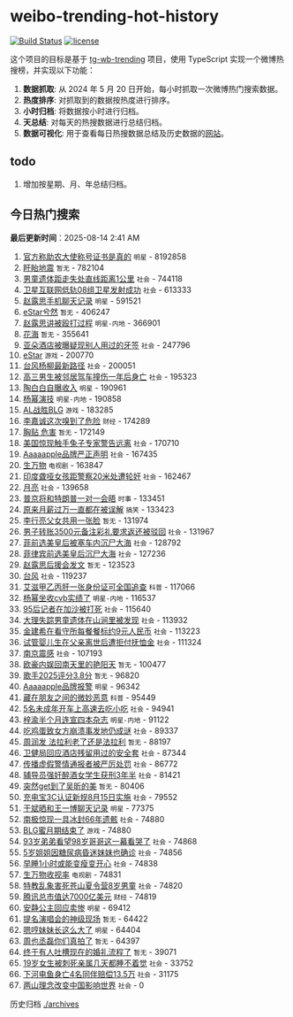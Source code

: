 # weibo-trending-hot-history

[![Build Status](https://github.com/lxw15337674/weibo-trending-hot-history/actions/workflows/nodejs.yml/badge.svg)](https://github.com/lxw15337674/weibo-trending-hot-history/actions)
[![license](https://img.shields.io/github/license/lxw15337674/weibo-trending-hot-history)](https://github.com/lxw15337674/weibo-trending-hot-history/blob/master/LICENSE)


这个项目的目标是基于 [tg-wb-trending](https://github.com/xiadd/tg-wb-trending) 项目，使用 TypeScript 实现一个微博热搜榜，并实现以下功能：

1. **数据抓取**: 从 2024 年 5 月 20 日开始，每小时抓取一次微博热门搜索数据。
2. **热度排序**: 对抓取到的数据按热度进行排序。
3. **小时归档**: 将数据按小时进行归档。
4. **天总结**: 对每天的热搜数据进行总结归档。
5. **数据可视化**: 用于查看每日热搜数据总结及历史数据的[网站](https://weibo-trending-hot-history.vercel.app/)。

## todo

1. 增加按星期、月、年总结归档。



## 今日热门搜索






















































































































































































































































































































































































































































































































































































































































































































































































































































































































































































































































































































































































































































































































































































































































































































































































































































































































































































































































































































































































































































































































































































































































































































































































































































































































































































































































































































































































































































































































































































































































































































































































































































































































































































































































































































































































































































































































































































































































































































































































































































































































































































































































































































































































































































































































































































































































































































































































































































































































































































































































































































































































































































































































































































































































































































































































































































































































































































































































































































































































































































































































































































































































































































































































































































































































































































































































































































































































































































































































































































































































































































































































































































































































































































































































































































































































































































































































































































































































































































































































































































































































































































































































































































































































































































































































































































































































































































































































































































































































































































































































































































































































































































































































































































































































































































































































































































































































































































































































































































































































































































































































































































































































































































































































































































































<!-- BEGIN -->

**最后更新时间**：2025-08-14 2:41 AM
1. [官方称助农大使称号证书是真的](https://m.weibo.cn/search?containerid=100103type%3D1%26t%3D10%26q%3D%23%E5%AE%98%E6%96%B9%E7%A7%B0%E5%8A%A9%E5%86%9C%E5%A4%A7%E4%BD%BF%E7%A7%B0%E5%8F%B7%E8%AF%81%E4%B9%A6%E6%98%AF%E7%9C%9F%E7%9A%84%23&stream_entry_id=31&isnewpage=1&extparam=seat%3D1%26flag%3D4%26cate%3D5001%26band_rank%3D1%26stream_entry_id%3D31%26lcate%3D5001%26q%3D%2523%25E5%25AE%2598%25E6%2596%25B9%25E7%25A7%25B0%25E5%258A%25A9%25E5%2586%259C%25E5%25A4%25A7%25E4%25BD%25BF%25E7%25A7%25B0%25E5%258F%25B7%25E8%25AF%2581%25E4%25B9%25A6%25E6%2598%25AF%25E7%259C%259F%25E7%259A%2584%2523%26pos%3D0%26filter_type%3Drealtimehot%26realpos%3D1%26dgr%3D0%26c_type%3D31%26display_time%3D1755102730%26pre_seqid%3D1755102730192052157996) `明星` - 8192858
2. [盱眙地震](https://m.weibo.cn/search?containerid=100103type%3D1%26t%3D10%26q%3D%E7%9B%B1%E7%9C%99%E5%9C%B0%E9%9C%87&stream_entry_id=31&isnewpage=1&extparam=seat%3D1%26band_rank%3D2%26stream_entry_id%3D31%26lcate%3D5001%26flag%3D1%26pos%3D1%26c_type%3D31%26realpos%3D2%26filter_type%3Drealtimehot%26cate%3D5001%26dgr%3D0%26q%3D%25E7%259B%25B1%25E7%259C%2599%25E5%259C%25B0%25E9%259C%2587%26display_time%3D1755105844%26pre_seqid%3D1755105844822051129351) `暂无` - 782104
3. [男童遗体距走失处直线距离1公里](https://m.weibo.cn/search?containerid=100103type%3D1%26t%3D10%26q%3D%23%E7%94%B7%E7%AB%A5%E9%81%97%E4%BD%93%E8%B7%9D%E8%B5%B0%E5%A4%B1%E5%A4%84%E7%9B%B4%E7%BA%BF%E8%B7%9D%E7%A6%BB1%E5%85%AC%E9%87%8C%23&stream_entry_id=31&isnewpage=1&extparam=seat%3D1%26flag%3D0%26cate%3D5001%26band_rank%3D2%26stream_entry_id%3D31%26lcate%3D5001%26q%3D%2523%25E7%2594%25B7%25E7%25AB%25A5%25E9%2581%2597%25E4%25BD%2593%25E8%25B7%259D%25E8%25B5%25B0%25E5%25A4%25B1%25E5%25A4%2584%25E7%259B%25B4%25E7%25BA%25BF%25E8%25B7%259D%25E7%25A6%25BB1%25E5%2585%25AC%25E9%2587%258C%2523%26pos%3D1%26filter_type%3Drealtimehot%26realpos%3D2%26dgr%3D0%26c_type%3D31%26display_time%3D1755102730%26pre_seqid%3D1755102730192052157996) `社会` - 744118
4. [卫星互联网低轨08组卫星发射成功](https://m.weibo.cn/search?containerid=100103type%3D1%26t%3D10%26q%3D%23%E5%8D%AB%E6%98%9F%E4%BA%92%E8%81%94%E7%BD%91%E4%BD%8E%E8%BD%A808%E7%BB%84%E5%8D%AB%E6%98%9F%E5%8F%91%E5%B0%84%E6%88%90%E5%8A%9F%23&stream_entry_id=31&isnewpage=1&extparam=seat%3D1%26flag%3D0%26cate%3D5001%26band_rank%3D3%26stream_entry_id%3D31%26lcate%3D5001%26q%3D%2523%25E5%258D%25AB%25E6%2598%259F%25E4%25BA%2592%25E8%2581%2594%25E7%25BD%2591%25E4%25BD%258E%25E8%25BD%25A808%25E7%25BB%2584%25E5%258D%25AB%25E6%2598%259F%25E5%258F%2591%25E5%25B0%2584%25E6%2588%2590%25E5%258A%259F%2523%26pos%3D2%26filter_type%3Drealtimehot%26realpos%3D3%26dgr%3D0%26c_type%3D31%26display_time%3D1755102730%26pre_seqid%3D1755102730192052157996) `社会` - 613333
5. [赵露思手机聊天记录](https://m.weibo.cn/search?containerid=100103type%3D1%26t%3D10%26q%3D%23%E8%B5%B5%E9%9C%B2%E6%80%9D%E6%89%8B%E6%9C%BA%E8%81%8A%E5%A4%A9%E8%AE%B0%E5%BD%95%23&stream_entry_id=31&isnewpage=1&extparam=seat%3D1%26flag%3D2%26cate%3D5001%26band_rank%3D4%26stream_entry_id%3D31%26lcate%3D5001%26q%3D%2523%25E8%25B5%25B5%25E9%259C%25B2%25E6%2580%259D%25E6%2589%258B%25E6%259C%25BA%25E8%2581%258A%25E5%25A4%25A9%25E8%25AE%25B0%25E5%25BD%2595%2523%26pos%3D3%26filter_type%3Drealtimehot%26realpos%3D4%26dgr%3D0%26c_type%3D31%26display_time%3D1755102730%26pre_seqid%3D1755102730192052157996) `明星` - 591521
6. [eStar兮然](https://m.weibo.cn/search?containerid=100103type%3D1%26t%3D10%26q%3DeStar%E5%85%AE%E7%84%B6&stream_entry_id=31&isnewpage=1&extparam=seat%3D1%26pos%3D1%26flag%3D1%26filter_type%3Drealtimehot%26c_type%3D31%26cate%3D5001%26lcate%3D5001%26realpos%3D2%26stream_entry_id%3D31%26band_rank%3D2%26q%3DeStar%25E5%2585%25AE%25E7%2584%25B6%26dgr%3D0%26display_time%3D1755110485%26pre_seqid%3D17551104853760250616441) `暂无` - 406247
7. [赵露思讲被殴打过程](https://m.weibo.cn/search?containerid=100103type%3D1%26t%3D10%26q%3D%23%E8%B5%B5%E9%9C%B2%E6%80%9D%E8%AE%B2%E8%A2%AB%E6%AE%B4%E6%89%93%E8%BF%87%E7%A8%8B%23&stream_entry_id=31&isnewpage=1&extparam=seat%3D1%26band_rank%3D4%26stream_entry_id%3D31%26lcate%3D5001%26flag%3D1%26pos%3D3%26c_type%3D31%26realpos%3D4%26filter_type%3Drealtimehot%26cate%3D5001%26dgr%3D0%26q%3D%2523%25E8%25B5%25B5%25E9%259C%25B2%25E6%2580%259D%25E8%25AE%25B2%25E8%25A2%25AB%25E6%25AE%25B4%25E6%2589%2593%25E8%25BF%2587%25E7%25A8%258B%2523%26display_time%3D1755105844%26pre_seqid%3D1755105844822051129351) `明星-内地` - 366901
8. [花海](https://m.weibo.cn/search?containerid=100103type%3D1%26t%3D10%26q%3D%E8%8A%B1%E6%B5%B7&stream_entry_id=31&isnewpage=1&extparam=seat%3D1%26pos%3D4%26flag%3D1%26filter_type%3Drealtimehot%26c_type%3D31%26cate%3D5001%26lcate%3D5001%26realpos%3D5%26stream_entry_id%3D31%26band_rank%3D5%26q%3D%25E8%258A%25B1%25E6%25B5%25B7%26dgr%3D0%26display_time%3D1755110485%26pre_seqid%3D17551104853760250616441) `暂无` - 355641
9. [亚朵酒店被曝疑现别人用过的牙签](https://m.weibo.cn/search?containerid=100103type%3D1%26t%3D10%26q%3D%23%E4%BA%9A%E6%9C%B5%E9%85%92%E5%BA%97%E8%A2%AB%E6%9B%9D%E7%96%91%E7%8E%B0%E5%88%AB%E4%BA%BA%E7%94%A8%E8%BF%87%E7%9A%84%E7%89%99%E7%AD%BE%23&stream_entry_id=31&isnewpage=1&extparam=seat%3D1%26flag%3D0%26cate%3D5001%26band_rank%3D5%26stream_entry_id%3D31%26lcate%3D5001%26q%3D%2523%25E4%25BA%259A%25E6%259C%25B5%25E9%2585%2592%25E5%25BA%2597%25E8%25A2%25AB%25E6%259B%259D%25E7%2596%2591%25E7%258E%25B0%25E5%2588%25AB%25E4%25BA%25BA%25E7%2594%25A8%25E8%25BF%2587%25E7%259A%2584%25E7%2589%2599%25E7%25AD%25BE%2523%26pos%3D4%26filter_type%3Drealtimehot%26realpos%3D5%26dgr%3D0%26c_type%3D31%26display_time%3D1755102730%26pre_seqid%3D1755102730192052157996) `社会` - 247796
10. [eStar](https://m.weibo.cn/search?containerid=100103type%3D1%26t%3D10%26q%3DeStar&stream_entry_id=31&isnewpage=1&extparam=seat%3D1%26pos%3D6%26flag%3D1%26filter_type%3Drealtimehot%26c_type%3D31%26cate%3D5001%26lcate%3D5001%26realpos%3D7%26stream_entry_id%3D31%26band_rank%3D7%26q%3DeStar%26dgr%3D0%26display_time%3D1755110485%26pre_seqid%3D17551104853760250616441) `游戏` - 200770
11. [台风杨柳最新路径](https://m.weibo.cn/search?containerid=100103type%3D1%26t%3D10%26q%3D%23%E5%8F%B0%E9%A3%8E%E6%9D%A8%E6%9F%B3%E6%9C%80%E6%96%B0%E8%B7%AF%E5%BE%84%23&stream_entry_id=31&isnewpage=1&extparam=seat%3D1%26flag%3D1%26cate%3D5001%26band_rank%3D27%26stream_entry_id%3D31%26lcate%3D5001%26q%3D%2523%25E5%258F%25B0%25E9%25A3%258E%25E6%259D%25A8%25E6%259F%25B3%25E6%259C%2580%25E6%2596%25B0%25E8%25B7%25AF%25E5%25BE%2584%2523%26pos%3D26%26filter_type%3Drealtimehot%26realpos%3D27%26dgr%3D0%26c_type%3D31%26display_time%3D1755102730%26pre_seqid%3D1755102730192052157996) `社会` - 200051
12. [高三男生被邻居驾车撞伤一年后身亡](https://m.weibo.cn/search?containerid=100103type%3D1%26t%3D10%26q%3D%23%E9%AB%98%E4%B8%89%E7%94%B7%E7%94%9F%E8%A2%AB%E9%82%BB%E5%B1%85%E9%A9%BE%E8%BD%A6%E6%92%9E%E4%BC%A4%E4%B8%80%E5%B9%B4%E5%90%8E%E8%BA%AB%E4%BA%A1%23&stream_entry_id=31&isnewpage=1&extparam=seat%3D1%26flag%3D0%26cate%3D5001%26band_rank%3D6%26stream_entry_id%3D31%26lcate%3D5001%26q%3D%2523%25E9%25AB%2598%25E4%25B8%2589%25E7%2594%25B7%25E7%2594%259F%25E8%25A2%25AB%25E9%2582%25BB%25E5%25B1%2585%25E9%25A9%25BE%25E8%25BD%25A6%25E6%2592%259E%25E4%25BC%25A4%25E4%25B8%2580%25E5%25B9%25B4%25E5%2590%258E%25E8%25BA%25AB%25E4%25BA%25A1%2523%26pos%3D5%26filter_type%3Drealtimehot%26realpos%3D6%26dgr%3D0%26c_type%3D31%26display_time%3D1755102730%26pre_seqid%3D1755102730192052157996) `社会` - 195323
13. [陶白白自曝收入](https://m.weibo.cn/search?containerid=100103type%3D1%26t%3D10%26q%3D%E9%99%B6%E7%99%BD%E7%99%BD%E8%87%AA%E6%9B%9D%E6%94%B6%E5%85%A5&stream_entry_id=31&isnewpage=1&extparam=seat%3D1%26flag%3D0%26cate%3D5001%26band_rank%3D8%26stream_entry_id%3D31%26lcate%3D5001%26q%3D%25E9%2599%25B6%25E7%2599%25BD%25E7%2599%25BD%25E8%2587%25AA%25E6%259B%259D%25E6%2594%25B6%25E5%2585%25A5%26pos%3D7%26filter_type%3Drealtimehot%26realpos%3D8%26dgr%3D0%26c_type%3D31%26display_time%3D1755102730%26pre_seqid%3D1755102730192052157996) `明星` - 190961
14. [杨幂演技](https://m.weibo.cn/search?containerid=100103type%3D1%26t%3D10%26q%3D%23%E6%9D%A8%E5%B9%82%E6%BC%94%E6%8A%80%23&stream_entry_id=31&isnewpage=1&extparam=seat%3D1%26flag%3D0%26cate%3D5001%26band_rank%3D7%26stream_entry_id%3D31%26lcate%3D5001%26q%3D%2523%25E6%259D%25A8%25E5%25B9%2582%25E6%25BC%2594%25E6%258A%2580%2523%26pos%3D6%26filter_type%3Drealtimehot%26realpos%3D7%26dgr%3D0%26c_type%3D31%26display_time%3D1755102730%26pre_seqid%3D1755102730192052157996) `明星-内地` - 190858
15. [AL战胜BLG](https://m.weibo.cn/search?containerid=100103type%3D1%26t%3D10%26q%3D%23AL%E6%88%98%E8%83%9CBLG%23&stream_entry_id=31&isnewpage=1&extparam=seat%3D1%26flag%3D0%26cate%3D5001%26band_rank%3D9%26stream_entry_id%3D31%26lcate%3D5001%26q%3D%2523AL%25E6%2588%2598%25E8%2583%259CBLG%2523%26pos%3D8%26filter_type%3Drealtimehot%26realpos%3D9%26dgr%3D0%26c_type%3D31%26display_time%3D1755102730%26pre_seqid%3D1755102730192052157996) `游戏` - 183285
16. [李嘉诚这次嗅到了危险](https://m.weibo.cn/search?containerid=100103type%3D1%26t%3D10%26q%3D%23%E6%9D%8E%E5%98%89%E8%AF%9A%E8%BF%99%E6%AC%A1%E5%97%85%E5%88%B0%E4%BA%86%E5%8D%B1%E9%99%A9%23&stream_entry_id=31&isnewpage=1&extparam=seat%3D1%26flag%3D0%26cate%3D5001%26band_rank%3D10%26stream_entry_id%3D31%26lcate%3D5001%26q%3D%2523%25E6%259D%258E%25E5%2598%2589%25E8%25AF%259A%25E8%25BF%2599%25E6%25AC%25A1%25E5%2597%2585%25E5%2588%25B0%25E4%25BA%2586%25E5%258D%25B1%25E9%2599%25A9%2523%26pos%3D9%26filter_type%3Drealtimehot%26realpos%3D10%26dgr%3D0%26c_type%3D31%26display_time%3D1755102730%26pre_seqid%3D1755102730192052157996) `财经` - 174289
17. [胸贴 危害](https://m.weibo.cn/search?containerid=100103type%3D1%26t%3D10%26q%3D%E8%83%B8%E8%B4%B4+%E5%8D%B1%E5%AE%B3&stream_entry_id=31&isnewpage=1&extparam=seat%3D1%26flag%3D2%26cate%3D5001%26band_rank%3D11%26stream_entry_id%3D31%26lcate%3D5001%26q%3D%25E8%2583%25B8%25E8%25B4%25B4%2520%25E5%258D%25B1%25E5%25AE%25B3%26pos%3D10%26filter_type%3Drealtimehot%26realpos%3D11%26dgr%3D0%26c_type%3D31%26display_time%3D1755102730%26pre_seqid%3D1755102730192052157996) `暂无` - 172149
18. [美国惊现触手兔子专家警告远离](https://m.weibo.cn/search?containerid=100103type%3D1%26t%3D10%26q%3D%23%E7%BE%8E%E5%9B%BD%E6%83%8A%E7%8E%B0%E8%A7%A6%E6%89%8B%E5%85%94%E5%AD%90%E4%B8%93%E5%AE%B6%E8%AD%A6%E5%91%8A%E8%BF%9C%E7%A6%BB%23&stream_entry_id=31&isnewpage=1&extparam=seat%3D1%26flag%3D0%26cate%3D5001%26band_rank%3D12%26stream_entry_id%3D31%26lcate%3D5001%26q%3D%2523%25E7%25BE%258E%25E5%259B%25BD%25E6%2583%258A%25E7%258E%25B0%25E8%25A7%25A6%25E6%2589%258B%25E5%2585%2594%25E5%25AD%2590%25E4%25B8%2593%25E5%25AE%25B6%25E8%25AD%25A6%25E5%2591%258A%25E8%25BF%259C%25E7%25A6%25BB%2523%26pos%3D11%26filter_type%3Drealtimehot%26realpos%3D12%26dgr%3D0%26c_type%3D31%26display_time%3D1755102730%26pre_seqid%3D1755102730192052157996) `社会` - 170710
19. [Aaaaapple品牌严正声明](https://m.weibo.cn/search?containerid=100103type%3D1%26t%3D10%26q%3D%23Aaaaapple%E5%93%81%E7%89%8C%E4%B8%A5%E6%AD%A3%E5%A3%B0%E6%98%8E%23&stream_entry_id=31&isnewpage=1&extparam=seat%3D1%26flag%3D1%26cate%3D5001%26band_rank%3D13%26stream_entry_id%3D31%26lcate%3D5001%26q%3D%2523Aaaaapple%25E5%2593%2581%25E7%2589%258C%25E4%25B8%25A5%25E6%25AD%25A3%25E5%25A3%25B0%25E6%2598%258E%2523%26pos%3D12%26filter_type%3Drealtimehot%26realpos%3D13%26dgr%3D0%26c_type%3D31%26display_time%3D1755102730%26pre_seqid%3D1755102730192052157996) `社会` - 167435
20. [生万物](https://m.weibo.cn/search?containerid=100103type%3D1%26t%3D10%26q%3D%E7%94%9F%E4%B8%87%E7%89%A9&stream_entry_id=31&isnewpage=1&extparam=seat%3D1%26flag%3D0%26cate%3D5001%26band_rank%3D14%26stream_entry_id%3D31%26lcate%3D5001%26q%3D%25E7%2594%259F%25E4%25B8%2587%25E7%2589%25A9%26pos%3D13%26filter_type%3Drealtimehot%26realpos%3D14%26dgr%3D0%26c_type%3D31%26display_time%3D1755102730%26pre_seqid%3D1755102730192052157996) `电视剧` - 163847
21. [印度聋哑女孩距警察20米处遭轮奸](https://m.weibo.cn/search?containerid=100103type%3D1%26t%3D10%26q%3D%23%E5%8D%B0%E5%BA%A6%E8%81%8B%E5%93%91%E5%A5%B3%E5%AD%A9%E8%B7%9D%E8%AD%A6%E5%AF%9F20%E7%B1%B3%E5%A4%84%E9%81%AD%E8%BD%AE%E5%A5%B8%23&stream_entry_id=31&isnewpage=1&extparam=seat%3D1%26flag%3D0%26cate%3D5001%26band_rank%3D15%26stream_entry_id%3D31%26lcate%3D5001%26q%3D%2523%25E5%258D%25B0%25E5%25BA%25A6%25E8%2581%258B%25E5%2593%2591%25E5%25A5%25B3%25E5%25AD%25A9%25E8%25B7%259D%25E8%25AD%25A6%25E5%25AF%259F20%25E7%25B1%25B3%25E5%25A4%2584%25E9%2581%25AD%25E8%25BD%25AE%25E5%25A5%25B8%2523%26pos%3D14%26filter_type%3Drealtimehot%26realpos%3D15%26dgr%3D0%26c_type%3D31%26display_time%3D1755102730%26pre_seqid%3D1755102730192052157996) `社会` - 162467
22. [月亮](https://m.weibo.cn/search?containerid=100103type%3D1%26t%3D10%26q%3D%E6%9C%88%E4%BA%AE&stream_entry_id=31&isnewpage=1&extparam=seat%3D1%26flag%3D0%26cate%3D5001%26band_rank%3D16%26stream_entry_id%3D31%26lcate%3D5001%26q%3D%25E6%259C%2588%25E4%25BA%25AE%26pos%3D15%26filter_type%3Drealtimehot%26realpos%3D16%26dgr%3D0%26c_type%3D31%26display_time%3D1755102730%26pre_seqid%3D1755102730192052157996) `社会` - 139658
23. [普京将和特朗普一对一会晤](https://m.weibo.cn/search?containerid=100103type%3D1%26t%3D10%26q%3D%23%E6%99%AE%E4%BA%AC%E5%B0%86%E5%92%8C%E7%89%B9%E6%9C%97%E6%99%AE%E4%B8%80%E5%AF%B9%E4%B8%80%E4%BC%9A%E6%99%A4%23&stream_entry_id=31&isnewpage=1&extparam=seat%3D1%26band_rank%3D14%26stream_entry_id%3D31%26lcate%3D5001%26flag%3D1%26pos%3D13%26c_type%3D31%26realpos%3D14%26filter_type%3Drealtimehot%26cate%3D5001%26dgr%3D0%26q%3D%2523%25E6%2599%25AE%25E4%25BA%25AC%25E5%25B0%2586%25E5%2592%258C%25E7%2589%25B9%25E6%259C%2597%25E6%2599%25AE%25E4%25B8%2580%25E5%25AF%25B9%25E4%25B8%2580%25E4%25BC%259A%25E6%2599%25A4%2523%26display_time%3D1755105844%26pre_seqid%3D1755105844822051129351) `时事` - 133451
24. [原来月薪过万一直都在被误解](https://m.weibo.cn/search?containerid=100103type%3D1%26t%3D10%26q%3D%E5%8E%9F%E6%9D%A5%E6%9C%88%E8%96%AA%E8%BF%87%E4%B8%87%E4%B8%80%E7%9B%B4%E9%83%BD%E5%9C%A8%E8%A2%AB%E8%AF%AF%E8%A7%A3&stream_entry_id=31&isnewpage=1&extparam=seat%3D1%26flag%3D0%26cate%3D5001%26band_rank%3D17%26stream_entry_id%3D31%26lcate%3D5001%26q%3D%25E5%258E%259F%25E6%259D%25A5%25E6%259C%2588%25E8%2596%25AA%25E8%25BF%2587%25E4%25B8%2587%25E4%25B8%2580%25E7%259B%25B4%25E9%2583%25BD%25E5%259C%25A8%25E8%25A2%25AB%25E8%25AF%25AF%25E8%25A7%25A3%26pos%3D16%26filter_type%3Drealtimehot%26realpos%3D17%26dgr%3D0%26c_type%3D31%26display_time%3D1755102730%26pre_seqid%3D1755102730192052157996) `搞笑` - 133423
25. [李行亮父女共用一张脸](https://m.weibo.cn/search?containerid=100103type%3D1%26t%3D10%26q%3D%E6%9D%8E%E8%A1%8C%E4%BA%AE%E7%88%B6%E5%A5%B3%E5%85%B1%E7%94%A8%E4%B8%80%E5%BC%A0%E8%84%B8&stream_entry_id=31&isnewpage=1&extparam=seat%3D1%26flag%3D0%26cate%3D5001%26band_rank%3D18%26stream_entry_id%3D31%26lcate%3D5001%26q%3D%25E6%259D%258E%25E8%25A1%258C%25E4%25BA%25AE%25E7%2588%25B6%25E5%25A5%25B3%25E5%2585%25B1%25E7%2594%25A8%25E4%25B8%2580%25E5%25BC%25A0%25E8%2584%25B8%26pos%3D17%26filter_type%3Drealtimehot%26realpos%3D18%26dgr%3D0%26c_type%3D31%26display_time%3D1755102730%26pre_seqid%3D1755102730192052157996) `暂无` - 131974
26. [男子转账3500元备注彩礼要求返还被驳回](https://m.weibo.cn/search?containerid=100103type%3D1%26t%3D10%26q%3D%23%E7%94%B7%E5%AD%90%E8%BD%AC%E8%B4%A63500%E5%85%83%E5%A4%87%E6%B3%A8%E5%BD%A9%E7%A4%BC%E8%A6%81%E6%B1%82%E8%BF%94%E8%BF%98%E8%A2%AB%E9%A9%B3%E5%9B%9E%23&stream_entry_id=31&isnewpage=1&extparam=seat%3D1%26flag%3D0%26cate%3D5001%26band_rank%3D19%26stream_entry_id%3D31%26lcate%3D5001%26q%3D%2523%25E7%2594%25B7%25E5%25AD%2590%25E8%25BD%25AC%25E8%25B4%25A63500%25E5%2585%2583%25E5%25A4%2587%25E6%25B3%25A8%25E5%25BD%25A9%25E7%25A4%25BC%25E8%25A6%2581%25E6%25B1%2582%25E8%25BF%2594%25E8%25BF%2598%25E8%25A2%25AB%25E9%25A9%25B3%25E5%259B%259E%2523%26pos%3D18%26filter_type%3Drealtimehot%26realpos%3D19%26dgr%3D0%26c_type%3D31%26display_time%3D1755102730%26pre_seqid%3D1755102730192052157996) `社会` - 131967
27. [菲前选美皇后被塞车内沉尸大海](https://m.weibo.cn/search?containerid=100103type%3D1%26t%3D10%26q%3D%23%E8%8F%B2%E5%89%8D%E9%80%89%E7%BE%8E%E7%9A%87%E5%90%8E%E8%A2%AB%E5%A1%9E%E8%BD%A6%E5%86%85%E6%B2%89%E5%B0%B8%E5%A4%A7%E6%B5%B7%23&stream_entry_id=31&isnewpage=1&extparam=seat%3D1%26band_rank%3D10%26stream_entry_id%3D31%26lcate%3D5001%26flag%3D1%26pos%3D9%26c_type%3D31%26realpos%3D10%26filter_type%3Drealtimehot%26cate%3D5001%26dgr%3D0%26q%3D%2523%25E8%258F%25B2%25E5%2589%258D%25E9%2580%2589%25E7%25BE%258E%25E7%259A%2587%25E5%2590%258E%25E8%25A2%25AB%25E5%25A1%259E%25E8%25BD%25A6%25E5%2586%2585%25E6%25B2%2589%25E5%25B0%25B8%25E5%25A4%25A7%25E6%25B5%25B7%2523%26display_time%3D1755105844%26pre_seqid%3D1755105844822051129351) `社会` - 128792
28. [菲律宾前选美皇后沉尸大海](https://m.weibo.cn/search?containerid=100103type%3D1%26t%3D10%26q%3D%23%E8%8F%B2%E5%BE%8B%E5%AE%BE%E5%89%8D%E9%80%89%E7%BE%8E%E7%9A%87%E5%90%8E%E6%B2%89%E5%B0%B8%E5%A4%A7%E6%B5%B7%23&stream_entry_id=31&isnewpage=1&extparam=seat%3D1%26flag%3D0%26cate%3D5001%26band_rank%3D20%26stream_entry_id%3D31%26lcate%3D5001%26q%3D%2523%25E8%258F%25B2%25E5%25BE%258B%25E5%25AE%25BE%25E5%2589%258D%25E9%2580%2589%25E7%25BE%258E%25E7%259A%2587%25E5%2590%258E%25E6%25B2%2589%25E5%25B0%25B8%25E5%25A4%25A7%25E6%25B5%25B7%2523%26pos%3D19%26filter_type%3Drealtimehot%26realpos%3D20%26dgr%3D0%26c_type%3D31%26display_time%3D1755102730%26pre_seqid%3D1755102730192052157996) `社会` - 127236
29. [赵露思后援会发文](https://m.weibo.cn/search?containerid=100103type%3D1%26t%3D10%26q%3D%E8%B5%B5%E9%9C%B2%E6%80%9D%E5%90%8E%E6%8F%B4%E4%BC%9A%E5%8F%91%E6%96%87&stream_entry_id=31&isnewpage=1&extparam=seat%3D1%26flag%3D1%26cate%3D5001%26band_rank%3D21%26stream_entry_id%3D31%26lcate%3D5001%26q%3D%25E8%25B5%25B5%25E9%259C%25B2%25E6%2580%259D%25E5%2590%258E%25E6%258F%25B4%25E4%25BC%259A%25E5%258F%2591%25E6%2596%2587%26pos%3D20%26filter_type%3Drealtimehot%26realpos%3D21%26dgr%3D0%26c_type%3D31%26display_time%3D1755102730%26pre_seqid%3D1755102730192052157996) `暂无` - 123523
30. [台风](https://m.weibo.cn/search?containerid=100103type%3D1%26t%3D10%26q%3D%E5%8F%B0%E9%A3%8E&stream_entry_id=31&isnewpage=1&extparam=seat%3D1%26flag%3D0%26cate%3D5001%26band_rank%3D22%26stream_entry_id%3D31%26lcate%3D5001%26q%3D%25E5%258F%25B0%25E9%25A3%258E%26pos%3D21%26filter_type%3Drealtimehot%26realpos%3D22%26dgr%3D0%26c_type%3D31%26display_time%3D1755102730%26pre_seqid%3D1755102730192052157996) `社会` - 119237
31. [艾滋甲乙丙肝一张身份证可全国追查](https://m.weibo.cn/search?containerid=100103type%3D1%26t%3D10%26q%3D%23%E8%89%BE%E6%BB%8B%E7%94%B2%E4%B9%99%E4%B8%99%E8%82%9D%E4%B8%80%E5%BC%A0%E8%BA%AB%E4%BB%BD%E8%AF%81%E5%8F%AF%E5%85%A8%E5%9B%BD%E8%BF%BD%E6%9F%A5%23&stream_entry_id=31&isnewpage=1&extparam=seat%3D1%26flag%3D0%26cate%3D5001%26band_rank%3D23%26stream_entry_id%3D31%26lcate%3D5001%26q%3D%2523%25E8%2589%25BE%25E6%25BB%258B%25E7%2594%25B2%25E4%25B9%2599%25E4%25B8%2599%25E8%2582%259D%25E4%25B8%2580%25E5%25BC%25A0%25E8%25BA%25AB%25E4%25BB%25BD%25E8%25AF%2581%25E5%258F%25AF%25E5%2585%25A8%25E5%259B%25BD%25E8%25BF%25BD%25E6%259F%25A5%2523%26pos%3D22%26filter_type%3Drealtimehot%26realpos%3D23%26dgr%3D0%26c_type%3D31%26display_time%3D1755102730%26pre_seqid%3D1755102730192052157996) `科普` - 117066
32. [杨幂坐收cvb实绩了](https://m.weibo.cn/search?containerid=100103type%3D1%26t%3D10%26q%3D%E6%9D%A8%E5%B9%82%E5%9D%90%E6%94%B6cvb%E5%AE%9E%E7%BB%A9%E4%BA%86&stream_entry_id=31&isnewpage=1&extparam=seat%3D1%26flag%3D0%26cate%3D5001%26band_rank%3D24%26stream_entry_id%3D31%26lcate%3D5001%26q%3D%25E6%259D%25A8%25E5%25B9%2582%25E5%259D%2590%25E6%2594%25B6cvb%25E5%25AE%259E%25E7%25BB%25A9%25E4%25BA%2586%26pos%3D23%26filter_type%3Drealtimehot%26realpos%3D24%26dgr%3D0%26c_type%3D31%26display_time%3D1755102730%26pre_seqid%3D1755102730192052157996) `明星-内地` - 116537
33. [95后记者在加沙被打死](https://m.weibo.cn/search?containerid=100103type%3D1%26t%3D10%26q%3D%2395%E5%90%8E%E8%AE%B0%E8%80%85%E5%9C%A8%E5%8A%A0%E6%B2%99%E8%A2%AB%E6%89%93%E6%AD%BB%23&stream_entry_id=31&isnewpage=1&extparam=seat%3D1%26flag%3D0%26cate%3D5001%26band_rank%3D25%26stream_entry_id%3D31%26lcate%3D5001%26q%3D%252395%25E5%2590%258E%25E8%25AE%25B0%25E8%2580%2585%25E5%259C%25A8%25E5%258A%25A0%25E6%25B2%2599%25E8%25A2%25AB%25E6%2589%2593%25E6%25AD%25BB%2523%26pos%3D24%26filter_type%3Drealtimehot%26realpos%3D25%26dgr%3D0%26c_type%3D31%26display_time%3D1755102730%26pre_seqid%3D1755102730192052157996) `社会` - 115640
34. [大理失踪男童遗体在山涧里被发现](https://m.weibo.cn/search?containerid=100103type%3D1%26t%3D10%26q%3D%23%E5%A4%A7%E7%90%86%E5%A4%B1%E8%B8%AA%E7%94%B7%E7%AB%A5%E9%81%97%E4%BD%93%E5%9C%A8%E5%B1%B1%E6%B6%A7%E9%87%8C%E8%A2%AB%E5%8F%91%E7%8E%B0%23&stream_entry_id=31&isnewpage=1&extparam=seat%3D1%26flag%3D1%26cate%3D5001%26band_rank%3D26%26stream_entry_id%3D31%26lcate%3D5001%26q%3D%2523%25E5%25A4%25A7%25E7%2590%2586%25E5%25A4%25B1%25E8%25B8%25AA%25E7%2594%25B7%25E7%25AB%25A5%25E9%2581%2597%25E4%25BD%2593%25E5%259C%25A8%25E5%25B1%25B1%25E6%25B6%25A7%25E9%2587%258C%25E8%25A2%25AB%25E5%258F%2591%25E7%258E%25B0%2523%26pos%3D25%26filter_type%3Drealtimehot%26realpos%3D26%26dgr%3D0%26c_type%3D31%26display_time%3D1755102730%26pre_seqid%3D1755102730192052157996) `社会` - 113932
35. [金建希在看守所每餐餐标约9元人民币](https://m.weibo.cn/search?containerid=100103type%3D1%26t%3D10%26q%3D%23%E9%87%91%E5%BB%BA%E5%B8%8C%E5%9C%A8%E7%9C%8B%E5%AE%88%E6%89%80%E6%AF%8F%E9%A4%90%E9%A4%90%E6%A0%87%E7%BA%A69%E5%85%83%E4%BA%BA%E6%B0%91%E5%B8%81%23&stream_entry_id=31&isnewpage=1&extparam=seat%3D1%26band_rank%3D23%26stream_entry_id%3D31%26lcate%3D5001%26flag%3D1%26pos%3D22%26c_type%3D31%26realpos%3D23%26filter_type%3Drealtimehot%26cate%3D5001%26dgr%3D0%26q%3D%2523%25E9%2587%2591%25E5%25BB%25BA%25E5%25B8%258C%25E5%259C%25A8%25E7%259C%258B%25E5%25AE%2588%25E6%2589%2580%25E6%25AF%258F%25E9%25A4%2590%25E9%25A4%2590%25E6%25A0%2587%25E7%25BA%25A69%25E5%2585%2583%25E4%25BA%25BA%25E6%25B0%2591%25E5%25B8%2581%2523%26display_time%3D1755105844%26pre_seqid%3D1755105844822051129351) `社会` - 113223
36. [试管婴儿生在父亲离世后遭拒付抚恤金](https://m.weibo.cn/search?containerid=100103type%3D1%26t%3D10%26q%3D%23%E8%AF%95%E7%AE%A1%E5%A9%B4%E5%84%BF%E7%94%9F%E5%9C%A8%E7%88%B6%E4%BA%B2%E7%A6%BB%E4%B8%96%E5%90%8E%E9%81%AD%E6%8B%92%E4%BB%98%E6%8A%9A%E6%81%A4%E9%87%91%23&stream_entry_id=31&isnewpage=1&extparam=seat%3D1%26flag%3D0%26cate%3D5001%26band_rank%3D28%26stream_entry_id%3D31%26lcate%3D5001%26q%3D%2523%25E8%25AF%2595%25E7%25AE%25A1%25E5%25A9%25B4%25E5%2584%25BF%25E7%2594%259F%25E5%259C%25A8%25E7%2588%25B6%25E4%25BA%25B2%25E7%25A6%25BB%25E4%25B8%2596%25E5%2590%258E%25E9%2581%25AD%25E6%258B%2592%25E4%25BB%2598%25E6%258A%259A%25E6%2581%25A4%25E9%2587%2591%2523%26pos%3D27%26filter_type%3Drealtimehot%26realpos%3D28%26dgr%3D0%26c_type%3D31%26display_time%3D1755102730%26pre_seqid%3D1755102730192052157996) `社会` - 111324
37. [南京震感](https://m.weibo.cn/search?containerid=100103type%3D1%26t%3D10%26q%3D%E5%8D%97%E4%BA%AC%E9%9C%87%E6%84%9F&stream_entry_id=31&isnewpage=1&extparam=seat%3D1%26band_rank%3D18%26stream_entry_id%3D31%26lcate%3D5001%26flag%3D1%26pos%3D17%26c_type%3D31%26realpos%3D18%26filter_type%3Drealtimehot%26cate%3D5001%26dgr%3D0%26q%3D%25E5%258D%2597%25E4%25BA%25AC%25E9%259C%2587%25E6%2584%259F%26display_time%3D1755105844%26pre_seqid%3D1755105844822051129351) `社会` - 107193
38. [欧豪内娱回南天里的艳阳天](https://m.weibo.cn/search?containerid=100103type%3D1%26t%3D10%26q%3D%E6%AC%A7%E8%B1%AA%E5%86%85%E5%A8%B1%E5%9B%9E%E5%8D%97%E5%A4%A9%E9%87%8C%E7%9A%84%E8%89%B3%E9%98%B3%E5%A4%A9&stream_entry_id=31&isnewpage=1&extparam=seat%3D1%26flag%3D1%26cate%3D5001%26band_rank%3D29%26stream_entry_id%3D31%26lcate%3D5001%26q%3D%25E6%25AC%25A7%25E8%25B1%25AA%25E5%2586%2585%25E5%25A8%25B1%25E5%259B%259E%25E5%258D%2597%25E5%25A4%25A9%25E9%2587%258C%25E7%259A%2584%25E8%2589%25B3%25E9%2598%25B3%25E5%25A4%25A9%26pos%3D28%26filter_type%3Drealtimehot%26realpos%3D29%26dgr%3D0%26c_type%3D31%26display_time%3D1755102730%26pre_seqid%3D1755102730192052157996) `暂无` - 100477
39. [歌手2025评分3.8分](https://m.weibo.cn/search?containerid=100103type%3D1%26t%3D10%26q%3D%23%E6%AD%8C%E6%89%8B2025%E8%AF%84%E5%88%863.8%E5%88%86%23&stream_entry_id=31&isnewpage=1&extparam=seat%3D1%26flag%3D0%26cate%3D5001%26band_rank%3D30%26stream_entry_id%3D31%26lcate%3D5001%26q%3D%2523%25E6%25AD%258C%25E6%2589%258B2025%25E8%25AF%2584%25E5%2588%25863.8%25E5%2588%2586%2523%26pos%3D29%26filter_type%3Drealtimehot%26realpos%3D30%26dgr%3D0%26c_type%3D31%26display_time%3D1755102730%26pre_seqid%3D1755102730192052157996) `暂无` - 96820
40. [Aaaaapple品牌报警](https://m.weibo.cn/search?containerid=100103type%3D1%26t%3D10%26q%3D%23Aaaaapple%E5%93%81%E7%89%8C%E6%8A%A5%E8%AD%A6%23&stream_entry_id=31&isnewpage=1&extparam=seat%3D1%26flag%3D0%26cate%3D5001%26band_rank%3D31%26stream_entry_id%3D31%26lcate%3D5001%26q%3D%2523Aaaaapple%25E5%2593%2581%25E7%2589%258C%25E6%258A%25A5%25E8%25AD%25A6%2523%26pos%3D30%26filter_type%3Drealtimehot%26realpos%3D31%26dgr%3D0%26c_type%3D31%26display_time%3D1755102730%26pre_seqid%3D1755102730192052157996) `明星` - 96342
41. [藏在朋友之间的微妙恶意](https://m.weibo.cn/search?containerid=100103type%3D1%26t%3D10%26q%3D%23%E8%97%8F%E5%9C%A8%E6%9C%8B%E5%8F%8B%E4%B9%8B%E9%97%B4%E7%9A%84%E5%BE%AE%E5%A6%99%E6%81%B6%E6%84%8F%23&stream_entry_id=31&isnewpage=1&extparam=seat%3D1%26flag%3D0%26cate%3D5001%26band_rank%3D32%26stream_entry_id%3D31%26lcate%3D5001%26q%3D%2523%25E8%2597%258F%25E5%259C%25A8%25E6%259C%258B%25E5%258F%258B%25E4%25B9%258B%25E9%2597%25B4%25E7%259A%2584%25E5%25BE%25AE%25E5%25A6%2599%25E6%2581%25B6%25E6%2584%258F%2523%26pos%3D31%26filter_type%3Drealtimehot%26realpos%3D32%26dgr%3D0%26c_type%3D31%26display_time%3D1755102730%26pre_seqid%3D1755102730192052157996) `科普` - 95449
42. [5名未成年开车上高速去吃小吃](https://m.weibo.cn/search?containerid=100103type%3D1%26t%3D10%26q%3D%235%E5%90%8D%E6%9C%AA%E6%88%90%E5%B9%B4%E5%BC%80%E8%BD%A6%E4%B8%8A%E9%AB%98%E9%80%9F%E5%8E%BB%E5%90%83%E5%B0%8F%E5%90%83%23&stream_entry_id=31&isnewpage=1&extparam=seat%3D1%26flag%3D0%26cate%3D5001%26band_rank%3D33%26stream_entry_id%3D31%26lcate%3D5001%26q%3D%25235%25E5%2590%258D%25E6%259C%25AA%25E6%2588%2590%25E5%25B9%25B4%25E5%25BC%2580%25E8%25BD%25A6%25E4%25B8%258A%25E9%25AB%2598%25E9%2580%259F%25E5%258E%25BB%25E5%2590%2583%25E5%25B0%258F%25E5%2590%2583%2523%26pos%3D32%26filter_type%3Drealtimehot%26realpos%3D33%26dgr%3D0%26c_type%3D31%26display_time%3D1755102730%26pre_seqid%3D1755102730192052157996) `社会` - 94941
43. [梓渝半个月连宣四本杂志](https://m.weibo.cn/search?containerid=100103type%3D1%26t%3D10%26q%3D%23%E6%A2%93%E6%B8%9D%E5%8D%8A%E4%B8%AA%E6%9C%88%E8%BF%9E%E5%AE%A3%E5%9B%9B%E6%9C%AC%E6%9D%82%E5%BF%97%23&stream_entry_id=31&isnewpage=1&extparam=seat%3D1%26flag%3D1%26cate%3D5001%26band_rank%3D34%26stream_entry_id%3D31%26lcate%3D5001%26q%3D%2523%25E6%25A2%2593%25E6%25B8%259D%25E5%258D%258A%25E4%25B8%25AA%25E6%259C%2588%25E8%25BF%259E%25E5%25AE%25A3%25E5%259B%259B%25E6%259C%25AC%25E6%259D%2582%25E5%25BF%2597%2523%26pos%3D33%26filter_type%3Drealtimehot%26realpos%3D34%26dgr%3D0%26c_type%3D31%26display_time%3D1755102730%26pre_seqid%3D1755102730192052157996) `明星-内地` - 91122
44. [吃鸡蛋致女方崩溃事发地仍成谜](https://m.weibo.cn/search?containerid=100103type%3D1%26t%3D10%26q%3D%23%E5%90%83%E9%B8%A1%E8%9B%8B%E8%87%B4%E5%A5%B3%E6%96%B9%E5%B4%A9%E6%BA%83%E4%BA%8B%E5%8F%91%E5%9C%B0%E4%BB%8D%E6%88%90%E8%B0%9C%23&stream_entry_id=31&isnewpage=1&extparam=seat%3D1%26flag%3D1%26cate%3D5001%26band_rank%3D46%26stream_entry_id%3D31%26lcate%3D5001%26q%3D%2523%25E5%2590%2583%25E9%25B8%25A1%25E8%259B%258B%25E8%2587%25B4%25E5%25A5%25B3%25E6%2596%25B9%25E5%25B4%25A9%25E6%25BA%2583%25E4%25BA%258B%25E5%258F%2591%25E5%259C%25B0%25E4%25BB%258D%25E6%2588%2590%25E8%25B0%259C%2523%26pos%3D45%26filter_type%3Drealtimehot%26realpos%3D46%26dgr%3D0%26c_type%3D31%26display_time%3D1755102730%26pre_seqid%3D1755102730192052157996) `社会` - 89337
45. [周润发 法拉利老了还是法拉利](https://m.weibo.cn/search?containerid=100103type%3D1%26t%3D10%26q%3D%E5%91%A8%E6%B6%A6%E5%8F%91+%E6%B3%95%E6%8B%89%E5%88%A9%E8%80%81%E4%BA%86%E8%BF%98%E6%98%AF%E6%B3%95%E6%8B%89%E5%88%A9&stream_entry_id=31&isnewpage=1&extparam=seat%3D1%26flag%3D1%26cate%3D5001%26band_rank%3D35%26stream_entry_id%3D31%26lcate%3D5001%26q%3D%25E5%2591%25A8%25E6%25B6%25A6%25E5%258F%2591%2520%25E6%25B3%2595%25E6%258B%2589%25E5%2588%25A9%25E8%2580%2581%25E4%25BA%2586%25E8%25BF%2598%25E6%2598%25AF%25E6%25B3%2595%25E6%258B%2589%25E5%2588%25A9%26pos%3D34%26filter_type%3Drealtimehot%26realpos%3D35%26dgr%3D0%26c_type%3D31%26display_time%3D1755102730%26pre_seqid%3D1755102730192052157996) `暂无` - 88197
46. [卫健局回应酒店残留用过的安全套](https://m.weibo.cn/search?containerid=100103type%3D1%26t%3D10%26q%3D%23%E5%8D%AB%E5%81%A5%E5%B1%80%E5%9B%9E%E5%BA%94%E9%85%92%E5%BA%97%E6%AE%8B%E7%95%99%E7%94%A8%E8%BF%87%E7%9A%84%E5%AE%89%E5%85%A8%E5%A5%97%23&stream_entry_id=31&isnewpage=1&extparam=seat%3D1%26flag%3D1%26cate%3D5001%26band_rank%3D36%26stream_entry_id%3D31%26lcate%3D5001%26q%3D%2523%25E5%258D%25AB%25E5%2581%25A5%25E5%25B1%2580%25E5%259B%259E%25E5%25BA%2594%25E9%2585%2592%25E5%25BA%2597%25E6%25AE%258B%25E7%2595%2599%25E7%2594%25A8%25E8%25BF%2587%25E7%259A%2584%25E5%25AE%2589%25E5%2585%25A8%25E5%25A5%2597%2523%26pos%3D35%26filter_type%3Drealtimehot%26realpos%3D36%26dgr%3D0%26c_type%3D31%26display_time%3D1755102730%26pre_seqid%3D1755102730192052157996) `社会` - 87344
47. [传播虚假警情通报者被严厉处罚](https://m.weibo.cn/search?containerid=100103type%3D1%26t%3D10%26q%3D%23%E4%BC%A0%E6%92%AD%E8%99%9A%E5%81%87%E8%AD%A6%E6%83%85%E9%80%9A%E6%8A%A5%E8%80%85%E8%A2%AB%E4%B8%A5%E5%8E%89%E5%A4%84%E7%BD%9A%23&stream_entry_id=31&isnewpage=1&extparam=seat%3D1%26flag%3D1%26cate%3D5001%26band_rank%3D37%26stream_entry_id%3D31%26lcate%3D5001%26q%3D%2523%25E4%25BC%25A0%25E6%2592%25AD%25E8%2599%259A%25E5%2581%2587%25E8%25AD%25A6%25E6%2583%2585%25E9%2580%259A%25E6%258A%25A5%25E8%2580%2585%25E8%25A2%25AB%25E4%25B8%25A5%25E5%258E%2589%25E5%25A4%2584%25E7%25BD%259A%2523%26pos%3D36%26filter_type%3Drealtimehot%26realpos%3D37%26dgr%3D0%26c_type%3D31%26display_time%3D1755102730%26pre_seqid%3D1755102730192052157996) `社会` - 86772
48. [辅导员强奸醉酒女学生获刑3年半](https://m.weibo.cn/search?containerid=100103type%3D1%26t%3D10%26q%3D%23%E8%BE%85%E5%AF%BC%E5%91%98%E5%BC%BA%E5%A5%B8%E9%86%89%E9%85%92%E5%A5%B3%E5%AD%A6%E7%94%9F%E8%8E%B7%E5%88%913%E5%B9%B4%E5%8D%8A%23&stream_entry_id=31&isnewpage=1&extparam=seat%3D1%26flag%3D0%26cate%3D5001%26band_rank%3D38%26stream_entry_id%3D31%26lcate%3D5001%26q%3D%2523%25E8%25BE%2585%25E5%25AF%25BC%25E5%2591%2598%25E5%25BC%25BA%25E5%25A5%25B8%25E9%2586%2589%25E9%2585%2592%25E5%25A5%25B3%25E5%25AD%25A6%25E7%2594%259F%25E8%258E%25B7%25E5%2588%25913%25E5%25B9%25B4%25E5%258D%258A%2523%26pos%3D37%26filter_type%3Drealtimehot%26realpos%3D38%26dgr%3D0%26c_type%3D31%26display_time%3D1755102730%26pre_seqid%3D1755102730192052157996) `社会` - 81421
49. [突然get到了吴昕的美](https://m.weibo.cn/search?containerid=100103type%3D1%26t%3D10%26q%3D%E7%AA%81%E7%84%B6get%E5%88%B0%E4%BA%86%E5%90%B4%E6%98%95%E7%9A%84%E7%BE%8E&stream_entry_id=31&isnewpage=1&extparam=seat%3D1%26flag%3D0%26cate%3D5001%26band_rank%3D39%26stream_entry_id%3D31%26lcate%3D5001%26q%3D%25E7%25AA%2581%25E7%2584%25B6get%25E5%2588%25B0%25E4%25BA%2586%25E5%2590%25B4%25E6%2598%2595%25E7%259A%2584%25E7%25BE%258E%26pos%3D38%26filter_type%3Drealtimehot%26realpos%3D39%26dgr%3D0%26c_type%3D31%26display_time%3D1755102730%26pre_seqid%3D1755102730192052157996) `暂无` - 80406
50. [充电宝3C认证新规8月15日实施](https://m.weibo.cn/search?containerid=100103type%3D1%26t%3D10%26q%3D%23%E5%85%85%E7%94%B5%E5%AE%9D3C%E8%AE%A4%E8%AF%81%E6%96%B0%E8%A7%848%E6%9C%8815%E6%97%A5%E5%AE%9E%E6%96%BD%23&stream_entry_id=31&isnewpage=1&extparam=seat%3D1%26flag%3D0%26cate%3D5001%26band_rank%3D40%26stream_entry_id%3D31%26lcate%3D5001%26q%3D%2523%25E5%2585%2585%25E7%2594%25B5%25E5%25AE%259D3C%25E8%25AE%25A4%25E8%25AF%2581%25E6%2596%25B0%25E8%25A7%25848%25E6%259C%258815%25E6%2597%25A5%25E5%25AE%259E%25E6%2596%25BD%2523%26pos%3D39%26filter_type%3Drealtimehot%26realpos%3D40%26dgr%3D0%26c_type%3D31%26display_time%3D1755102730%26pre_seqid%3D1755102730192052157996) `社会` - 79552
51. [于斌晒和王一博聊天记录](https://m.weibo.cn/search?containerid=100103type%3D1%26t%3D10%26q%3D%23%E4%BA%8E%E6%96%8C%E6%99%92%E5%92%8C%E7%8E%8B%E4%B8%80%E5%8D%9A%E8%81%8A%E5%A4%A9%E8%AE%B0%E5%BD%95%23&stream_entry_id=31&isnewpage=1&extparam=seat%3D1%26flag%3D0%26cate%3D5001%26band_rank%3D41%26stream_entry_id%3D31%26lcate%3D5001%26q%3D%2523%25E4%25BA%258E%25E6%2596%258C%25E6%2599%2592%25E5%2592%258C%25E7%258E%258B%25E4%25B8%2580%25E5%258D%259A%25E8%2581%258A%25E5%25A4%25A9%25E8%25AE%25B0%25E5%25BD%2595%2523%26pos%3D40%26filter_type%3Drealtimehot%26realpos%3D41%26dgr%3D0%26c_type%3D31%26display_time%3D1755102730%26pre_seqid%3D1755102730192052157996) `明星` - 77375
52. [南极惊现一具冰封66年遗骸](https://m.weibo.cn/search?containerid=100103type%3D1%26t%3D10%26q%3D%23%E5%8D%97%E6%9E%81%E6%83%8A%E7%8E%B0%E4%B8%80%E5%85%B7%E5%86%B0%E5%B0%8166%E5%B9%B4%E9%81%97%E9%AA%B8%23&stream_entry_id=31&isnewpage=1&extparam=seat%3D1%26flag%3D0%26cate%3D5001%26band_rank%3D42%26stream_entry_id%3D31%26lcate%3D5001%26q%3D%2523%25E5%258D%2597%25E6%259E%2581%25E6%2583%258A%25E7%258E%25B0%25E4%25B8%2580%25E5%2585%25B7%25E5%2586%25B0%25E5%25B0%258166%25E5%25B9%25B4%25E9%2581%2597%25E9%25AA%25B8%2523%26pos%3D41%26filter_type%3Drealtimehot%26realpos%3D42%26dgr%3D0%26c_type%3D31%26display_time%3D1755102730%26pre_seqid%3D1755102730192052157996) `社会` - 74880
53. [BLG蜜月期结束了](https://m.weibo.cn/search?containerid=100103type%3D1%26t%3D10%26q%3D%23BLG%E8%9C%9C%E6%9C%88%E6%9C%9F%E7%BB%93%E6%9D%9F%E4%BA%86%23&stream_entry_id=31&isnewpage=1&extparam=seat%3D1%26flag%3D1%26cate%3D5001%26band_rank%3D43%26stream_entry_id%3D31%26lcate%3D5001%26q%3D%2523BLG%25E8%259C%259C%25E6%259C%2588%25E6%259C%259F%25E7%25BB%2593%25E6%259D%259F%25E4%25BA%2586%2523%26pos%3D42%26filter_type%3Drealtimehot%26realpos%3D43%26dgr%3D0%26c_type%3D31%26display_time%3D1755102730%26pre_seqid%3D1755102730192052157996) `游戏` - 74880
54. [93岁弟弟看望98岁哥哥这一幕看哭了](https://m.weibo.cn/search?containerid=100103type%3D1%26t%3D10%26q%3D%2393%E5%B2%81%E5%BC%9F%E5%BC%9F%E7%9C%8B%E6%9C%9B98%E5%B2%81%E5%93%A5%E5%93%A5%E8%BF%99%E4%B8%80%E5%B9%95%E7%9C%8B%E5%93%AD%E4%BA%86%23&stream_entry_id=31&isnewpage=1&extparam=seat%3D1%26flag%3D1%26cate%3D5001%26band_rank%3D44%26stream_entry_id%3D31%26lcate%3D5001%26q%3D%252393%25E5%25B2%2581%25E5%25BC%259F%25E5%25BC%259F%25E7%259C%258B%25E6%259C%259B98%25E5%25B2%2581%25E5%2593%25A5%25E5%2593%25A5%25E8%25BF%2599%25E4%25B8%2580%25E5%25B9%2595%25E7%259C%258B%25E5%2593%25AD%25E4%25BA%2586%2523%26pos%3D43%26filter_type%3Drealtimehot%26realpos%3D44%26dgr%3D0%26c_type%3D31%26display_time%3D1755102730%26pre_seqid%3D1755102730192052157996) `社会` - 74868
55. [5岁姐姐因糖尿病昏迷妹妹也确诊](https://m.weibo.cn/search?containerid=100103type%3D1%26t%3D10%26q%3D%235%E5%B2%81%E5%A7%90%E5%A7%90%E5%9B%A0%E7%B3%96%E5%B0%BF%E7%97%85%E6%98%8F%E8%BF%B7%E5%A6%B9%E5%A6%B9%E4%B9%9F%E7%A1%AE%E8%AF%8A%23&stream_entry_id=31&isnewpage=1&extparam=seat%3D1%26flag%3D0%26cate%3D5001%26band_rank%3D45%26stream_entry_id%3D31%26lcate%3D5001%26q%3D%25235%25E5%25B2%2581%25E5%25A7%2590%25E5%25A7%2590%25E5%259B%25A0%25E7%25B3%2596%25E5%25B0%25BF%25E7%2597%2585%25E6%2598%258F%25E8%25BF%25B7%25E5%25A6%25B9%25E5%25A6%25B9%25E4%25B9%259F%25E7%25A1%25AE%25E8%25AF%258A%2523%26pos%3D44%26filter_type%3Drealtimehot%26realpos%3D45%26dgr%3D0%26c_type%3D31%26display_time%3D1755102730%26pre_seqid%3D1755102730192052157996) `社会` - 74856
56. [早睡1小时或能变瘦变开心](https://m.weibo.cn/search?containerid=100103type%3D1%26t%3D10%26q%3D%23%E6%97%A9%E7%9D%A11%E5%B0%8F%E6%97%B6%E6%88%96%E8%83%BD%E5%8F%98%E7%98%A6%E5%8F%98%E5%BC%80%E5%BF%83%23&stream_entry_id=31&isnewpage=1&extparam=seat%3D1%26flag%3D0%26cate%3D5001%26band_rank%3D47%26stream_entry_id%3D31%26lcate%3D5001%26q%3D%2523%25E6%2597%25A9%25E7%259D%25A11%25E5%25B0%258F%25E6%2597%25B6%25E6%2588%2596%25E8%2583%25BD%25E5%258F%2598%25E7%2598%25A6%25E5%258F%2598%25E5%25BC%2580%25E5%25BF%2583%2523%26pos%3D46%26filter_type%3Drealtimehot%26realpos%3D47%26dgr%3D0%26c_type%3D31%26display_time%3D1755102730%26pre_seqid%3D1755102730192052157996) `社会` - 74838
57. [生万物收视率](https://m.weibo.cn/search?containerid=100103type%3D1%26t%3D10%26q%3D%23%E7%94%9F%E4%B8%87%E7%89%A9%E6%94%B6%E8%A7%86%E7%8E%87%23&stream_entry_id=31&isnewpage=1&extparam=seat%3D1%26flag%3D0%26cate%3D5001%26band_rank%3D48%26stream_entry_id%3D31%26lcate%3D5001%26q%3D%2523%25E7%2594%259F%25E4%25B8%2587%25E7%2589%25A9%25E6%2594%25B6%25E8%25A7%2586%25E7%258E%2587%2523%26pos%3D47%26filter_type%3Drealtimehot%26realpos%3D48%26dgr%3D0%26c_type%3D31%26display_time%3D1755102730%26pre_seqid%3D1755102730192052157996) `电视剧` - 74831
58. [特教乱象害死苍山夏令营8岁男童](https://m.weibo.cn/search?containerid=100103type%3D1%26t%3D10%26q%3D%23%E7%89%B9%E6%95%99%E4%B9%B1%E8%B1%A1%E5%AE%B3%E6%AD%BB%E8%8B%8D%E5%B1%B1%E5%A4%8F%E4%BB%A4%E8%90%A58%E5%B2%81%E7%94%B7%E7%AB%A5%23&stream_entry_id=31&isnewpage=1&extparam=seat%3D1%26flag%3D1%26cate%3D5001%26band_rank%3D49%26stream_entry_id%3D31%26lcate%3D5001%26q%3D%2523%25E7%2589%25B9%25E6%2595%2599%25E4%25B9%25B1%25E8%25B1%25A1%25E5%25AE%25B3%25E6%25AD%25BB%25E8%258B%258D%25E5%25B1%25B1%25E5%25A4%258F%25E4%25BB%25A4%25E8%2590%25A58%25E5%25B2%2581%25E7%2594%25B7%25E7%25AB%25A5%2523%26pos%3D48%26filter_type%3Drealtimehot%26realpos%3D49%26dgr%3D0%26c_type%3D31%26display_time%3D1755102730%26pre_seqid%3D1755102730192052157996) `社会` - 74820
59. [腾讯总市值达7000亿美元](https://m.weibo.cn/search?containerid=100103type%3D1%26t%3D10%26q%3D%23%E8%85%BE%E8%AE%AF%E6%80%BB%E5%B8%82%E5%80%BC%E8%BE%BE7000%E4%BA%BF%E7%BE%8E%E5%85%83%23&stream_entry_id=31&isnewpage=1&extparam=seat%3D1%26flag%3D1%26cate%3D5001%26band_rank%3D50%26stream_entry_id%3D31%26lcate%3D5001%26q%3D%2523%25E8%2585%25BE%25E8%25AE%25AF%25E6%2580%25BB%25E5%25B8%2582%25E5%2580%25BC%25E8%25BE%25BE7000%25E4%25BA%25BF%25E7%25BE%258E%25E5%2585%2583%2523%26pos%3D49%26filter_type%3Drealtimehot%26realpos%3D50%26dgr%3D0%26c_type%3D31%26display_time%3D1755102730%26pre_seqid%3D1755102730192052157996) `财经` - 74819
60. [安静公主回应卖惨](https://m.weibo.cn/search?containerid=100103type%3D1%26t%3D10%26q%3D%E5%AE%89%E9%9D%99%E5%85%AC%E4%B8%BB%E5%9B%9E%E5%BA%94%E5%8D%96%E6%83%A8&stream_entry_id=31&isnewpage=1&extparam=seat%3D1%26pos%3D18%26flag%3D1%26filter_type%3Drealtimehot%26c_type%3D31%26cate%3D5001%26lcate%3D5001%26realpos%3D19%26stream_entry_id%3D31%26band_rank%3D19%26q%3D%25E5%25AE%2589%25E9%259D%2599%25E5%2585%25AC%25E4%25B8%25BB%25E5%259B%259E%25E5%25BA%2594%25E5%258D%2596%25E6%2583%25A8%26dgr%3D0%26display_time%3D1755110485%26pre_seqid%3D17551104853760250616441) `明星` - 69412
61. [提名演唱会的神级现场](https://m.weibo.cn/search?containerid=100103type%3D1%26t%3D10%26q%3D%E6%8F%90%E5%90%8D%E6%BC%94%E5%94%B1%E4%BC%9A%E7%9A%84%E7%A5%9E%E7%BA%A7%E7%8E%B0%E5%9C%BA&stream_entry_id=31&isnewpage=1&extparam=seat%3D1%26band_rank%3D45%26stream_entry_id%3D31%26lcate%3D5001%26flag%3D1%26pos%3D44%26c_type%3D31%26realpos%3D45%26filter_type%3Drealtimehot%26cate%3D5001%26dgr%3D0%26q%3D%25E6%258F%2590%25E5%2590%258D%25E6%25BC%2594%25E5%2594%25B1%25E4%25BC%259A%25E7%259A%2584%25E7%25A5%259E%25E7%25BA%25A7%25E7%258E%25B0%25E5%259C%25BA%26display_time%3D1755105844%26pre_seqid%3D1755105844822051129351) `暂无` - 64422
62. [嗯哼妹妹长这么大了](https://m.weibo.cn/search?containerid=100103type%3D1%26t%3D10%26q%3D%23%E5%97%AF%E5%93%BC%E5%A6%B9%E5%A6%B9%E9%95%BF%E8%BF%99%E4%B9%88%E5%A4%A7%E4%BA%86%23&stream_entry_id=31&isnewpage=1&extparam=seat%3D1%26band_rank%3D47%26stream_entry_id%3D31%26lcate%3D5001%26flag%3D0%26pos%3D46%26c_type%3D31%26realpos%3D47%26filter_type%3Drealtimehot%26cate%3D5001%26dgr%3D0%26q%3D%2523%25E5%2597%25AF%25E5%2593%25BC%25E5%25A6%25B9%25E5%25A6%25B9%25E9%2595%25BF%25E8%25BF%2599%25E4%25B9%2588%25E5%25A4%25A7%25E4%25BA%2586%2523%26display_time%3D1755105844%26pre_seqid%3D1755105844822051129351) `明星` - 64404
63. [周也丞磊你们真拍了](https://m.weibo.cn/search?containerid=100103type%3D1%26t%3D10%26q%3D%E5%91%A8%E4%B9%9F%E4%B8%9E%E7%A3%8A%E4%BD%A0%E4%BB%AC%E7%9C%9F%E6%8B%8D%E4%BA%86&stream_entry_id=31&isnewpage=1&extparam=seat%3D1%26band_rank%3D48%26stream_entry_id%3D31%26lcate%3D5001%26flag%3D0%26pos%3D47%26c_type%3D31%26realpos%3D48%26filter_type%3Drealtimehot%26cate%3D5001%26dgr%3D0%26q%3D%25E5%2591%25A8%25E4%25B9%259F%25E4%25B8%259E%25E7%25A3%258A%25E4%25BD%25A0%25E4%25BB%25AC%25E7%259C%259F%25E6%258B%258D%25E4%25BA%2586%26display_time%3D1755105844%26pre_seqid%3D1755105844822051129351) `暂无` - 64397
64. [终于有人吐槽现在的婚礼流程了](https://m.weibo.cn/search?containerid=100103type%3D1%26t%3D10%26q%3D%E7%BB%88%E4%BA%8E%E6%9C%89%E4%BA%BA%E5%90%90%E6%A7%BD%E7%8E%B0%E5%9C%A8%E7%9A%84%E5%A9%9A%E7%A4%BC%E6%B5%81%E7%A8%8B%E4%BA%86&stream_entry_id=31&isnewpage=1&extparam=seat%3D1%26pos%3D30%26flag%3D1%26filter_type%3Drealtimehot%26c_type%3D31%26cate%3D5001%26lcate%3D5001%26realpos%3D31%26stream_entry_id%3D31%26band_rank%3D31%26q%3D%25E7%25BB%2588%25E4%25BA%258E%25E6%259C%2589%25E4%25BA%25BA%25E5%2590%2590%25E6%25A7%25BD%25E7%258E%25B0%25E5%259C%25A8%25E7%259A%2584%25E5%25A9%259A%25E7%25A4%25BC%25E6%25B5%2581%25E7%25A8%258B%25E4%25BA%2586%26dgr%3D0%26display_time%3D1755110485%26pre_seqid%3D17551104853760250616441) `暂无` - 39071
65. [19岁女生被刺死亲属几天都睡不着觉](https://m.weibo.cn/search?containerid=100103type%3D1%26t%3D10%26q%3D%2319%E5%B2%81%E5%A5%B3%E7%94%9F%E8%A2%AB%E5%88%BA%E6%AD%BB%E4%BA%B2%E5%B1%9E%E5%87%A0%E5%A4%A9%E9%83%BD%E7%9D%A1%E4%B8%8D%E7%9D%80%E8%A7%89%23&stream_entry_id=31&isnewpage=1&extparam=seat%3D1%26pos%3D34%26flag%3D0%26filter_type%3Drealtimehot%26c_type%3D31%26cate%3D5001%26lcate%3D5001%26realpos%3D35%26stream_entry_id%3D31%26band_rank%3D35%26q%3D%252319%25E5%25B2%2581%25E5%25A5%25B3%25E7%2594%259F%25E8%25A2%25AB%25E5%2588%25BA%25E6%25AD%25BB%25E4%25BA%25B2%25E5%25B1%259E%25E5%2587%25A0%25E5%25A4%25A9%25E9%2583%25BD%25E7%259D%25A1%25E4%25B8%258D%25E7%259D%2580%25E8%25A7%2589%2523%26dgr%3D0%26display_time%3D1755110485%26pre_seqid%3D17551104853760250616441) `社会` - 33752
66. [下河电鱼身亡4名同伴赔偿13.5万](https://m.weibo.cn/search?containerid=100103type%3D1%26t%3D10%26q%3D%23%E4%B8%8B%E6%B2%B3%E7%94%B5%E9%B1%BC%E8%BA%AB%E4%BA%A14%E5%90%8D%E5%90%8C%E4%BC%B4%E8%B5%94%E5%81%BF13.5%E4%B8%87%23&stream_entry_id=31&isnewpage=1&extparam=seat%3D1%26pos%3D35%26flag%3D1%26filter_type%3Drealtimehot%26c_type%3D31%26cate%3D5001%26lcate%3D5001%26realpos%3D36%26stream_entry_id%3D31%26band_rank%3D36%26q%3D%2523%25E4%25B8%258B%25E6%25B2%25B3%25E7%2594%25B5%25E9%25B1%25BC%25E8%25BA%25AB%25E4%25BA%25A14%25E5%2590%258D%25E5%2590%258C%25E4%25BC%25B4%25E8%25B5%2594%25E5%2581%25BF13.5%25E4%25B8%2587%2523%26dgr%3D0%26display_time%3D1755110485%26pre_seqid%3D17551104853760250616441) `社会` - 31175
67. [两山理念改变中国影响世界](https://m.weibo.cn/search?containerid=100103type%3D1%26t%3D10%26q%3D%23%E4%B8%A4%E5%B1%B1%E7%90%86%E5%BF%B5%E6%94%B9%E5%8F%98%E4%B8%AD%E5%9B%BD%E5%BD%B1%E5%93%8D%E4%B8%96%E7%95%8C%23&stream_entry_id=51&isnewpage=1&extparam=seat%3D1%26pos%3D0%26cate%3D10103%26stream_entry_id%3D51%26filter_type%3Drealtimehot%26q%3D%2523%25E4%25B8%25A4%25E5%25B1%25B1%25E7%2590%2586%25E5%25BF%25B5%25E6%2594%25B9%25E5%258F%2598%25E4%25B8%25AD%25E5%259B%25BD%25E5%25BD%25B1%25E5%2593%258D%25E4%25B8%2596%25E7%2595%258C%2523%26dgr%3D0%26c_type%3D51%26display_time%3D1755102730%26pre_seqid%3D1755102730192052157996) `社会` - 0

<!-- END -->

































































































































































































































































































































































































































































































































































































































































































































































































































































































































































































































































































































































































































































































































































































































































































































































































































































































































































































































































































































































































































































































































































































































































































































































































































































































































































































































































































































































































































































































































































































































































































































































































































































































































































































































































































































































































































































































































































































































































































































































































































































































































































































































































































































































































































































































































































































































































































































































































































































































































































































































































































































































































































































































































































































































































































































































































































































































































































































































































































































































































































































































































































































































































































































































































































































































































































































































































































































































































































































































































































































































































































































































































































































































































































































































































































































































































































































































































































































































































































































































































































































































































































































































































































































































































































































































































































































































































































































































































































































































































































































































































































































































































































































































































































































































































































































































































































































































































































































































































































































































































































































































































































































































































































































































































































































































历史归档 [./archives](./archives)
